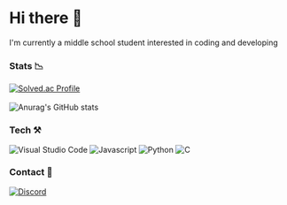 # Hi there 👋

I'm currently a middle school student interested in coding and developing

### Stats 📉
[![Solved.ac Profile](http://mazassumnida.wtf/api/v2/generate_badge?boj=nurie)](https://solved.ac/nurie/)
<br>
<br>
![Anurag's GitHub stats](https://github-readme-stats.vercel.app/api?username=biyalian&show_icons=true&theme=transparent)
### Tech ⚒️
![Visual Studio Code](https://img.shields.io/badge/Visual%20Studio%20Code-007ACC.svg?&style=for-the-badge&logo=Visual%20Studio%20Code&logoColor=white)
![Javascript](https://img.shields.io/badge/Javascript-F7DF1E.svg?&style=for-the-badge&logo=Javascript&logoColor=black)
![Python](https://img.shields.io/badge/Python-3776AB.svg?&style=for-the-badge&logo=Python&logoColor=white)
![C](https://img.shields.io/badge/C-A8B9CC.svg?&style=for-the-badge&logo=C&logoColor=white)
### Contact 📧
[![Discord](https://img.shields.io/badge/Discord-5865F2.svg?&style=for-the-badge&logo=Discord&logoColor=white)](https://discord.com/channels/@me/1061986994126852106)

